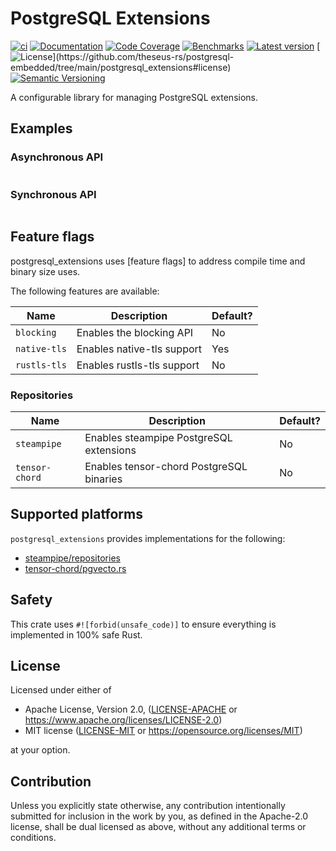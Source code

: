 # PostgreSQL Extensions

[![ci](https://github.com/theseus-rs/postgresql-embedded/actions/workflows/ci.yml/badge.svg?branch=main)](https://github.com/theseus-rs/postgresql-embedded/actions/workflows/ci.yml)
[![Documentation](https://docs.rs/postgresql_extensions/badge.svg)](https://docs.rs/postgresql_extensions)
[![Code Coverage](https://codecov.io/gh/theseus-rs/postgresql-embedded/branch/main/graph/badge.svg)](https://codecov.io/gh/theseus-rs/postgresql-embedded)
[![Benchmarks](https://img.shields.io/badge/%F0%9F%90%B0_bencher-enabled-6ec241)](https://bencher.dev/perf/theseus-rs-postgresql-embedded)
[![Latest version](https://img.shields.io/crates/v/postgresql_extensions.svg)](https://crates.io/crates/postgresql_extensions)
[![License](https://img.shields.io/crates/l/postgresql_extensions?)](https://github.com/theseus-rs/postgresql-embedded/tree/main/postgresql_extensions#license)
[![Semantic Versioning](https://img.shields.io/badge/%E2%9A%99%EF%B8%8F_SemVer-2.0.0-blue)](https://semver.org/spec/v2.0.0.html)

A configurable library for managing PostgreSQL extensions.

## Examples

### Asynchronous API

```rust
```

### Synchronous API

```rust
```

## Feature flags

postgresql_extensions uses [feature flags] to address compile time and binary size
uses.

The following features are available:

| Name         | Description                | Default? |
|--------------|----------------------------|----------|
| `blocking`   | Enables the blocking API   | No       |
| `native-tls` | Enables native-tls support | Yes      |
| `rustls-tls` | Enables rustls-tls support | No       |

### Repositories

| Name           | Description                              | Default? |
|----------------|------------------------------------------|----------|
| `steampipe`    | Enables steampipe PostgreSQL extensions  | No       |
| `tensor-chord` | Enables tensor-chord PostgreSQL binaries | No       |

## Supported platforms

`postgresql_extensions` provides implementations for the following:

* [steampipe/repositories](https://github.com/orgs/turbot/repositories)
* [tensor-chord/pgvecto.rs](https://github.com/tensor-chord/pgvecto.rs)

## Safety

This crate uses `#![forbid(unsafe_code)]` to ensure everything is implemented in 100% safe Rust.

## License

Licensed under either of

* Apache License, Version 2.0, ([LICENSE-APACHE](LICENSE-APACHE) or https://www.apache.org/licenses/LICENSE-2.0)
* MIT license ([LICENSE-MIT](LICENSE-MIT) or https://opensource.org/licenses/MIT)

at your option.

## Contribution

Unless you explicitly state otherwise, any contribution intentionally submitted
for inclusion in the work by you, as defined in the Apache-2.0 license, shall be dual licensed as above, without any
additional terms or conditions.
